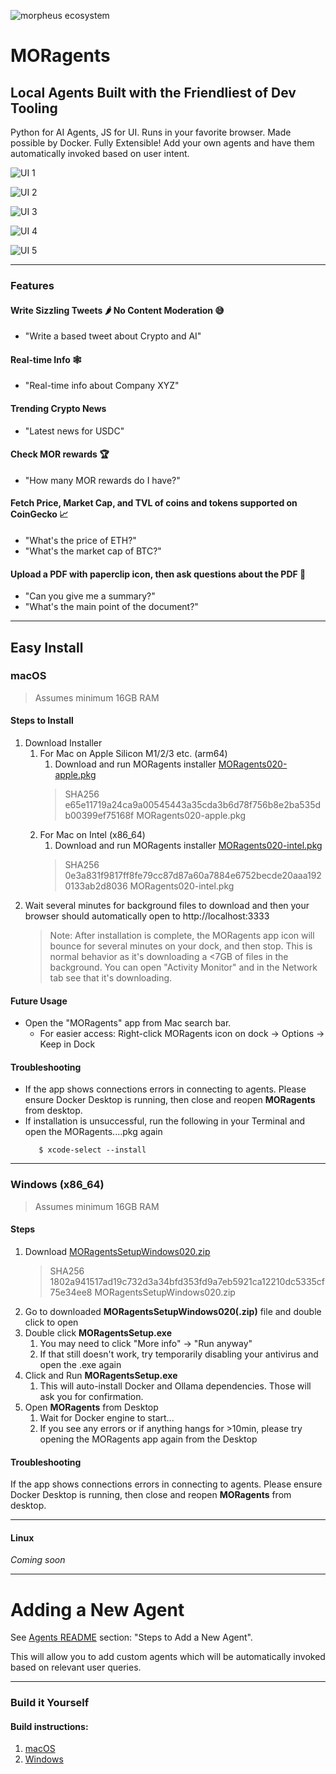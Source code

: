 ![morpheus ecosystem](images/morpheus-ecosystem@3x_green.png)
# MORagents

## Local Agents Built with the Friendliest of Dev Tooling
Python for AI Agents, JS for UI. Runs in your favorite browser. Made possible by Docker.
Fully Extensible! Add your own agents and have them automatically invoked based on user intent.

![UI 1](images/tweet_sizzler.png)

![UI 2](images/real-time-info.png)

![UI 3](images/mor_rewards.png)

![UI 4](images/price-fetcher-realtime-news.png)

![UI 5](images/moragents_chatpdf.png)

---

### Features
#### Write Sizzling Tweets 🌶️ No Content Moderation 😅
  - "Write a based tweet about Crypto and AI"
#### Real-time Info 🕸️
  - "Real-time info about Company XYZ"
#### Trending Crypto News
  - "Latest news for USDC"
#### Check MOR rewards 🏆
  - "How many MOR rewards do I have?"
#### Fetch Price, Market Cap, and TVL of coins and tokens supported on CoinGecko 📈
  - "What's the price of ETH?"
  - "What's the market cap of BTC?"
#### Upload a PDF with paperclip icon, then ask questions about the PDF 📄
  - "Can you give me a summary?"
  - "What's the main point of the document?"

---

## Easy Install
### macOS
>Assumes minimum 16GB RAM

#### Steps to Install
1. Download Installer
   1. For Mac on Apple Silicon M1/2/3 etc. (arm64)
      1. Download and run MORagents installer [MORagents020-apple.pkg](https://drive.proton.me/urls/20ENWS94AW#Kols2sA9mWLf)
      > SHA256 e65e11719a24ca9a00545443a35cda3b6d78f756b8e2ba535db00399ef75168f MORagents020-apple.pkg
   2. For Mac on Intel (x86_64)
      1. Download and run MORagents installer [MORagents020-intel.pkg](https://drive.proton.me/urls/1SFGC83RMR#7hdNk4t7bQ0y)
      > SHA256 0e3a831f9817ff8fe79cc87d87a60a7884e6752becde20aaa1920133ab2d8036 MORagents020-intel.pkg
2. Wait several minutes for background files to download and then your browser should automatically open to http://localhost:3333
    > Note: After installation is complete, the MORagents app icon will bounce for several minutes on your dock, and then stop. This is normal behavior as it's downloading a <7GB of files in the background. You can open "Activity Monitor" and in the Network tab see that it's downloading.

#### Future Usage
- Open the "MORagents" app from Mac search bar.
  - For easier access: Right-click MORagents icon on dock -> Options -> Keep in Dock

#### Troubleshooting
- If the app shows connections errors in connecting to agents. Please ensure Docker Desktop is running, then close and reopen **MORagents** from desktop.
- If installation is unsuccessful, run the following in your Terminal and open the MORagents....pkg again
   ```shell
      $ xcode-select --install
   ```
---

### Windows (x86_64)
>Assumes minimum 16GB RAM

#### Steps
1. Download [MORagentsSetupWindows020.zip](https://drive.proton.me/urls/CV5NDK88W8#TNGSOxKUbq4b)
    > SHA256 1802a941517ad19c732d3a34bfd353fd9a7eb5921ca12210dc5335cf75e34ee8 MORagentsSetupWindows020.zip
2. Go to downloaded **MORagentsSetupWindows020(.zip)** file and double click to open
3. Double click **MORagentsSetup.exe**
   1. You may need to click "More info" -> "Run anyway"
   2. If that still doesn't work, try temporarily disabling your antivirus and open the .exe again
4. Click and Run **MORagentsSetup.exe**
   1. This will auto-install Docker and Ollama dependencies. Those will ask you for confirmation.
5. Open **MORagents** from Desktop
   1. Wait for Docker engine to start...
   2. If you see any errors or if anything hangs for >10min, please try opening the MORagents app again from the Desktop

#### Troubleshooting
If the app shows connections errors in connecting to agents. Please ensure Docker Desktop is running, then close and reopen **MORagents** from desktop.

---

#### Linux
*Coming soon*

---
# Adding a New Agent

See [Agents README](submodules/moragents_dockers/README.md) section: "Steps to Add a New Agent".

This will allow you to add custom agents which will be automatically invoked based on relevant user queries.

---

### Build it Yourself

#### Build instructions:
1. [macOS](build_assets/macOS/README_MACOS_DEV_BUILD.md)
2. [Windows](build_assets/windows/README_WINDOWS_DEV_BUILD.md)
